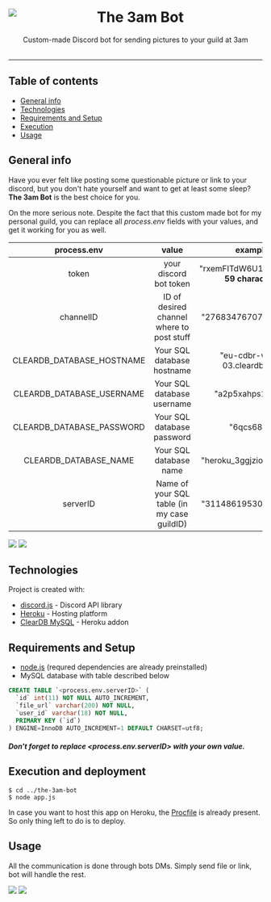 <center>
<img align="left" src="https://cdn.discordapp.com/app-icons/523526679537385483/dd35370dfa397cbfb49e8e49fa0ae671.png?size=127.99">
<h1>The 3am Bot</h1>
Custom-made Discord bot for sending pictures to your guild at 3am
</center> 
</br>


___
## Table of contents
* [General info](#general-info)
* [Technologies](#technologies)
* [Requirements and Setup](#requirements-and-setup)
* [Execution](#execution)
* [Usage](#usage)

## General info
Have you ever felt like posting some questionable picture or link to your discord, but you  don't  hate  yourself and want to get at least some sleep? **The 3am Bot** is the best choice for you.

On the more serious note. Despite the fact that this custom made bot for my personal guild, you can replace all *process.env* fields with your values, and get it working for you as well.

|    process.env            | value                                        | example                                     |
| :------------------------:|:--------------------------------------------:| :------------------------------------------:|
| token                     | your discord bot token                       |  "rxemFITdW6U1hS5UAg..." **59 characters**  |
| channelID                 | ID of desired channel where to post stuff    |  "276834767074950983"                       |
| CLEARDB_DATABASE_HOSTNAME | Your SQL database hostname                   |  "eu-cdbr-west-03.cleardb.net"              |
| CLEARDB_DATABASE_USERNAME | Your SQL database username                   |  "a2p5xahps1o66o"                           |
| CLEARDB_DATABASE_PASSWORD | Your SQL database password                   |  "6qcs68ke"                                 |
| CLEARDB_DATABASE_NAME     | Your SQL database name                       |  "heroku_3ggjzio0gopxkrg"                   |
| serverID                  | Name of your SQL table (in my case guildID)  |  "311486195301120262"                       |

<img sizes="50%" src="https://i.imgur.com/mF1QRME.png">
<img sizes="50%" src="https://i.imgur.com/2JNK29j.png">

## Technologies
Project is created with:
* <a href="https://github.com/discordjs/discord.js" target="_blank">discord.js</a> - Discord API library
* <a href="https://www.heroku.com/" target="_blank">Heroku</a> - Hosting platform
* <a href="https://elements.heroku.com/addons/cleardb" target="_blank">ClearDB MySQL</a> - Heroku addon

## Requirements and Setup
* <a href="https://nodejs.org/en/" target="_blank">node.js</a> (requred dependencies are already preinstalled)
* MySQL database with table described below
```sql
CREATE TABLE `<process.env.serverID>` (
  `id` int(11) NOT NULL AUTO_INCREMENT,
  `file_url` varchar(200) NOT NULL,
  `user_id` varchar(18) NOT NULL,
  PRIMARY KEY (`id`)
) ENGINE=InnoDB AUTO_INCREMENT=1 DEFAULT CHARSET=utf8;
```

##### Don't forget to replace <process.env.serverID> with your own value.


## Execution and deployment
```
$ cd ../the-3am-bot
$ node app.js
```

In case you want to host this app on Heroku, the <a href="https://github.com/Tarasa24/the-3am-bot/blob/master/Procfile" target="_blank">Procfile</a> is already present. So only thing left to do is to deploy.

## Usage
All the communication is done through bots DMs. Simply send file or link, bot will handle the rest.

<img sizes="50%" src="https://i.imgur.com/tW9uXTn.png">
<img sizes="50%" src="https://i.imgur.com/x72bCd6.png">